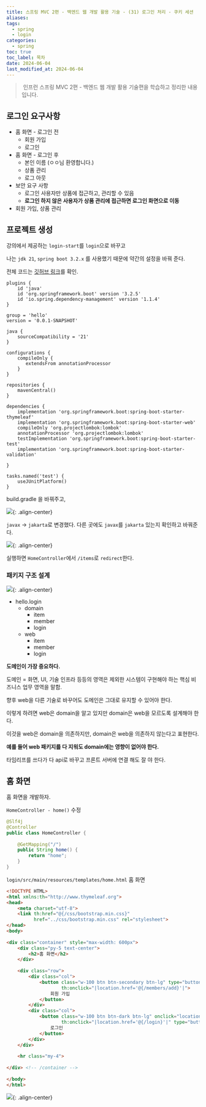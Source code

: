 ```yaml
---
title: 스프링 MVC 2편 - 백엔드 웹 개발 활용 기술 - (31) 로그인 처리 - 쿠키 세션
aliases: 
tags:
  - spring
  - login
categories:
  - spring
toc: true
toc_label: 목차
date: 2024-06-04
last_modified_at: 2024-06-04
---
```


>  인프런 스프링 MVC 2편 - 백엔드 웹 개발 활용 기술편을 학습하고 정리한 내용 입니다.

## 로그인 요구사항

- 홈 화면 - 로그인 전
	- 회원 가입
	- 로그인
- 홈 화면 - 로그인 후
	- 본인 이름 (ㅇㅇ님 환영합니다.)
	- 상품 관리
	- 로그 아웃
- 보안 요구 사항
	- 로그인 사용자만 상품에 접근하고, 관리할 수 있음
	- **로그인 하지 않은 사용자가 상품 관리에 접근하면 로그인 화면으로 이동**
- 회원 가입, 상품 관리


## 프로젝트 생성

강의에서 제공하는 `login-start`를 `login`으로 바꾸고 

나는 `jdk 21`, `spring boot 3.2.x` 를 사용했기 때문에 약간의 설정을 바꿔 준다.

전체 코드는 [깃허브 링크](https://github.com/iamminseongKim/spring-mvc-study-2/tree/main/login)를 확인.

```
plugins {  
    id 'java'  
    id 'org.springframework.boot' version '3.2.5'  
    id 'io.spring.dependency-management' version '1.1.4'  
}  
  
group = 'hello'  
version = '0.0.1-SNAPSHOT'  
  
java {  
    sourceCompatibility = '21'  
}  
  
configurations {  
    compileOnly {  
       extendsFrom annotationProcessor  
    }  
}  
  
repositories {  
    mavenCentral()  
}  
  
dependencies {  
    implementation 'org.springframework.boot:spring-boot-starter-thymeleaf'  
    implementation 'org.springframework.boot:spring-boot-starter-web'  
    compileOnly 'org.projectlombok:lombok'  
    annotationProcessor 'org.projectlombok:lombok'  
    testImplementation 'org.springframework.boot:spring-boot-starter-test'  
    implementation 'org.springframework.boot:spring-boot-starter-validation'  
  
}  
  
tasks.named('test') {  
    useJUnitPlatform()  
}
```

build.gradle 을 바꿔주고, 

![](https://i.imgur.com/o5ojIN7.png){: .align-center}


`javax` → `jakarta`로 변경했다. 다른 곳에도 `javax`를 `jakarta` 있는지 확인하고 바꿔준다.



![](https://i.imgur.com/ABidZCO.png){: .align-center}

실행하면 `HomeController`에서 `/items`로 `redirect`한다.


### 패키지 구조 설계

![](https://i.imgur.com/HhYBXPR.png){: .align-center}


- hello.login
	- domain
		- item
		- member
		- login
	- web
		- item
		- member
		- login


**도메인이 가장 중요하다.**

도메인 = 화면, UI, 기술 인프라 등등의 영역은 제외한 시스템이 구현해야 하는 핵심 비즈니스 업무 영역을 말함.

향후 web을 다른 기술로 바꾸어도 도메인은 그대로 유지할 수 있어야 한다.

이렇게 하려면 web은 domain을 알고 있지만 domain은 web을 모르도록 설계해야 한다.

이것을 web은 domain을 의존하지만, domain은 web을 의존하지 않는다고 표현한다.

**예를 들어 web 패키지를 다 지워도 domain에는 영향이 없어야 한다.**

타임리프를 쓰다가 다 api로 바꾸고 프론트 서버에 연결 해도 잘 야 한다.


## 홈 화면 

홈 화면을 개발하자.

`HomeController - home()` 수정
```java
@Slf4j  
@Controller  
public class HomeController {  
  
    @GetMapping("/")  
    public String home() {  
        return "home";  
    }  
}
```


`login/src/main/resources/templates/home.html` 홈 화면
```html
<!DOCTYPE HTML>  
<html xmlns:th="http://www.thymeleaf.org">  
<head>  
    <meta charset="utf-8">  
    <link th:href="@{/css/bootstrap.min.css}"  
          href="../css/bootstrap.min.css" rel="stylesheet">  
</head>  
<body>  
  
<div class="container" style="max-width: 600px">  
    <div class="py-5 text-center">  
        <h2>홈 화면</h2>  
    </div>  
  
    <div class="row">  
        <div class="col">  
            <button class="w-100 btn btn-secondary btn-lg" type="button"  
                    th:onclick="|location.href='@{/members/add}'|">  
                회원 가입  
            </button>  
        </div>  
        <div class="col">  
            <button class="w-100 btn btn-dark btn-lg" onclick="location.href='items.html'"  
                    th:onclick="|location.href='@{/login}'|" type="button">  
                로그인  
            </button>  
        </div>  
    </div>  
  
    <hr class="my-4">  
  
</div> <!-- /container -->  
  
</body>  
</html>
```


![](https://i.imgur.com/JTmOdYm.png){: .align-center}


